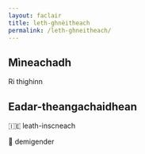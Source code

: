 ```yaml
---
layout: faclair
title: leth-ghnèitheach
permalink: /leth-ghneitheach/
---
```


## Mìneachadh

Ri thighinn

## Eadar-theangachaidhean

&#x1f1ee;&#x1f1ea; leath-inscneach

&#x1f3f4;&#xe0067;&#xe0062;&#xe0065;&#xe006e;&#xe0067;&#xe007f; demigender
